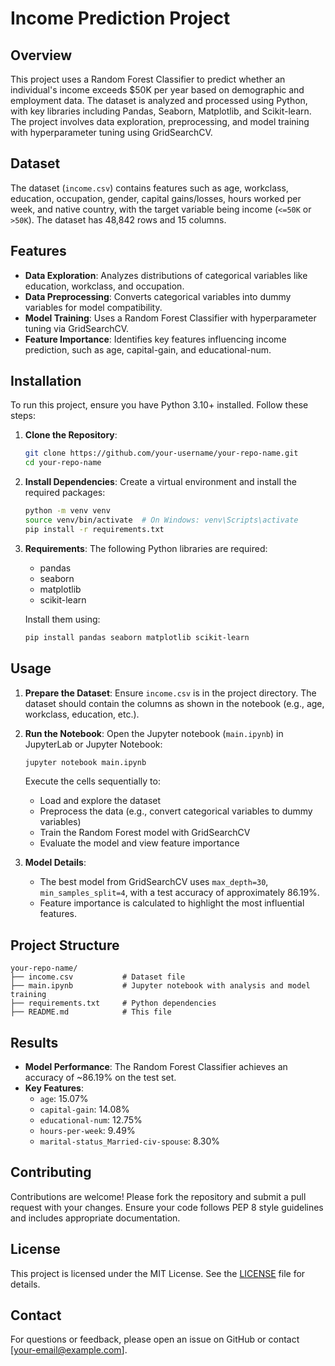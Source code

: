 # Income Prediction Project

## Overview
This project uses a Random Forest Classifier to predict whether an individual's income exceeds $50K per year based on demographic and employment data. The dataset is analyzed and processed using Python, with key libraries including Pandas, Seaborn, Matplotlib, and Scikit-learn. The project involves data exploration, preprocessing, and model training with hyperparameter tuning using GridSearchCV.

## Dataset
The dataset (`income.csv`) contains features such as age, workclass, education, occupation, gender, capital gains/losses, hours worked per week, and native country, with the target variable being income (`<=50K` or `>50K`). The dataset has 48,842 rows and 15 columns.

## Features
- **Data Exploration**: Analyzes distributions of categorical variables like education, workclass, and occupation.
- **Data Preprocessing**: Converts categorical variables into dummy variables for model compatibility.
- **Model Training**: Uses a Random Forest Classifier with hyperparameter tuning via GridSearchCV.
- **Feature Importance**: Identifies key features influencing income prediction, such as age, capital-gain, and educational-num.

## Installation
To run this project, ensure you have Python 3.10+ installed. Follow these steps:

1. **Clone the Repository**:
   ```bash
   git clone https://github.com/your-username/your-repo-name.git
   cd your-repo-name
   ```

2. **Install Dependencies**:
   Create a virtual environment and install the required packages:
   ```bash
   python -m venv venv
   source venv/bin/activate  # On Windows: venv\Scripts\activate
   pip install -r requirements.txt
   ```

3. **Requirements**:
   The following Python libraries are required:
   - pandas
   - seaborn
   - matplotlib
   - scikit-learn

   Install them using:
   ```bash
   pip install pandas seaborn matplotlib scikit-learn
   ```

## Usage
1. **Prepare the Dataset**:
   Ensure `income.csv` is in the project directory. The dataset should contain the columns as shown in the notebook (e.g., age, workclass, education, etc.).

2. **Run the Notebook**:
   Open the Jupyter notebook (`main.ipynb`) in JupyterLab or Jupyter Notebook:
   ```bash
   jupyter notebook main.ipynb
   ```
   Execute the cells sequentially to:
   - Load and explore the dataset
   - Preprocess the data (e.g., convert categorical variables to dummy variables)
   - Train the Random Forest model with GridSearchCV
   - Evaluate the model and view feature importance

3. **Model Details**:
   - The best model from GridSearchCV uses `max_depth=30`, `min_samples_split=4`, with a test accuracy of approximately 86.19%.
   - Feature importance is calculated to highlight the most influential features.

## Project Structure
```
your-repo-name/
├── income.csv           # Dataset file
├── main.ipynb           # Jupyter notebook with analysis and model training
├── requirements.txt     # Python dependencies
├── README.md            # This file
```

## Results
- **Model Performance**: The Random Forest Classifier achieves an accuracy of ~86.19% on the test set.
- **Key Features**:
  - `age`: 15.07%
  - `capital-gain`: 14.08%
  - `educational-num`: 12.75%
  - `hours-per-week`: 9.49%
  - `marital-status_Married-civ-spouse`: 8.30%

## Contributing
Contributions are welcome! Please fork the repository and submit a pull request with your changes. Ensure your code follows PEP 8 style guidelines and includes appropriate documentation.

## License
This project is licensed under the MIT License. See the [LICENSE](LICENSE) file for details.

## Contact
For questions or feedback, please open an issue on GitHub or contact [your-email@example.com].